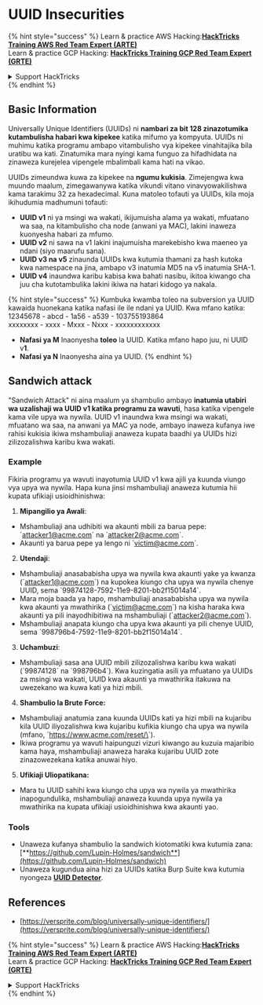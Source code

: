 # UUID Insecurities

{% hint style="success" %}
Learn & practice AWS Hacking:<img src="/.gitbook/assets/arte.png" alt="" data-size="line">[**HackTricks Training AWS Red Team Expert (ARTE)**](https://training.hacktricks.xyz/courses/arte)<img src="/.gitbook/assets/arte.png" alt="" data-size="line">\
Learn & practice GCP Hacking: <img src="/.gitbook/assets/grte.png" alt="" data-size="line">[**HackTricks Training GCP Red Team Expert (GRTE)**<img src="/.gitbook/assets/grte.png" alt="" data-size="line">](https://training.hacktricks.xyz/courses/grte)

<details>

<summary>Support HackTricks</summary>

* Check the [**subscription plans**](https://github.com/sponsors/carlospolop)!
* **Join the** 💬 [**Discord group**](https://discord.gg/hRep4RUj7f) or the [**telegram group**](https://t.me/peass) or **follow** us on **Twitter** 🐦 [**@hacktricks\_live**](https://twitter.com/hacktricks\_live)**.**
* **Share hacking tricks by submitting PRs to the** [**HackTricks**](https://github.com/carlospolop/hacktricks) and [**HackTricks Cloud**](https://github.com/carlospolop/hacktricks-cloud) github repos.

</details>
{% endhint %}

## Basic Information

Universally Unique Identifiers (UUIDs) ni **nambari za bit 128 zinazotumika kutambulisha habari kwa kipekee** katika mifumo ya kompyuta. UUIDs ni muhimu katika programu ambapo vitambulisho vya kipekee vinahitajika bila uratibu wa kati. Zinatumika mara nyingi kama funguo za hifadhidata na zinaweza kurejelea vipengele mbalimbali kama hati na vikao.

UUIDs zimeundwa kuwa za kipekee na **ngumu kukisia**. Zimejengwa kwa muundo maalum, zimegawanywa katika vikundi vitano vinavyowakilishwa kama tarakimu 32 za hexadecimal. Kuna matoleo tofauti ya UUIDs, kila moja ikihudumia madhumuni tofauti:

* **UUID v1** ni ya msingi wa wakati, ikijumuisha alama ya wakati, mfuatano wa saa, na kitambulisho cha node (anwani ya MAC), lakini inaweza kuonyesha habari za mfumo.
* **UUID v2** ni sawa na v1 lakini inajumuisha marekebisho kwa maeneo ya ndani (siyo maarufu sana).
* **UUID v3 na v5** zinaunda UUIDs kwa kutumia thamani za hash kutoka kwa namespace na jina, ambapo v3 inatumia MD5 na v5 inatumia SHA-1.
* **UUID v4** inaundwa karibu kabisa kwa bahati nasibu, ikitoa kiwango cha juu cha kutotambulika lakini ikiwa na hatari kidogo ya nakala.

{% hint style="success" %}
Kumbuka kwamba toleo na subversion ya UUID kawaida huonekana katika nafasi ile ile ndani ya UUID. Kwa mfano katika:\
12345678 - abcd - 1a56 - a539 - 103755193864\
xxxxxxxx  - xxxx - Mxxx - Nxxx - xxxxxxxxxxxx

* **Nafasi ya M** Inaonyesha **toleo** la UUID. Katika mfano hapo juu, ni UUID v**1**.
* **Nafasi ya N** Inaonyesha aina ya UUID.
{% endhint %}

## Sandwich attack

"Sandwich Attack" ni aina maalum ya shambulio ambayo **inatumia utabiri wa uzalishaji wa UUID v1 katika programu za wavuti**, hasa katika vipengele kama vile upya wa nywila. UUID v1 inaundwa kwa msingi wa wakati, mfuatano wa saa, na anwani ya MAC ya node, ambayo inaweza kufanya iwe rahisi kukisia ikiwa mshambuliaji anaweza kupata baadhi ya UUIDs hizi zilizozalishwa karibu kwa wakati.

### Example

Fikiria programu ya wavuti inayotumia UUID v1 kwa ajili ya kuunda viungo vya upya wa nywila. Hapa kuna jinsi mshambuliaji anaweza kutumia hii kupata ufikiaji usioidhinishwa:

1. **Mipangilio ya Awali**:

* Mshambuliaji ana udhibiti wa akaunti mbili za barua pepe: \`attacker1@acme.com\` na \`attacker2@acme.com\`.
* Akaunti ya barua pepe ya lengo ni \`victim@acme.com\`.

2. **Utendaji**:

* Mshambuliaji anasababisha upya wa nywila kwa akaunti yake ya kwanza (\`attacker1@acme.com\`) na kupokea kiungo cha upya wa nywila chenye UUID, sema \`99874128-7592-11e9-8201-bb2f15014a14\`.
* Mara moja baada ya hapo, mshambuliaji anasababisha upya wa nywila kwa akaunti ya mwathirika (\`victim@acme.com\`) na kisha haraka kwa akaunti ya pili inayodhibitiwa na mshambuliaji (\`attacker2@acme.com\`).
* Mshambuliaji anapata kiungo cha upya kwa akaunti ya pili chenye UUID, sema \`998796b4-7592-11e9-8201-bb2f15014a14\`.

3. **Uchambuzi**:

* Mshambuliaji sasa ana UUID mbili zilizozalishwa karibu kwa wakati (\`99874128\` na \`998796b4\`). Kwa kuzingatia asili ya mfuatano ya UUIDs za msingi wa wakati, UUID kwa akaunti ya mwathirika itakuwa na uwezekano wa kuwa kati ya hizi mbili.

4. **Shambulio la Brute Force:**

* Mshambuliaji anatumia zana kuunda UUIDs kati ya hizi mbili na kujaribu kila UUID iliyozalishwa kwa kujaribu kufikia kiungo cha upya wa nywila (mfano, \`https://www.acme.com/reset/\<generated-UUID>\`).
* Ikiwa programu ya wavuti haipunguzi vizuri kiwango au kuzuia majaribio kama haya, mshambuliaji anaweza haraka kujaribu UUID zote zinazowezekana katika anuwai hiyo.

5. **Ufikiaji Uliopatikana:**

* Mara tu UUID sahihi kwa kiungo cha upya wa nywila ya mwathirika inapogundulika, mshambuliaji anaweza kuunda upya nywila ya mwathirika na kupata ufikiaji usioidhinishwa kwa akaunti yao.

### Tools

* Unaweza kufanya shambulio la sandwich kiotomatiki kwa kutumia zana: [**https://github.com/Lupin-Holmes/sandwich**](https://github.com/Lupin-Holmes/sandwich)
* Unaweza kugundua aina hizi za UUIDs katika Burp Suite kwa kutumia nyongeza [**UUID Detector**](https://portswigger.net/bappstore/65f32f209a72480ea5f1a0dac4f38248).

## References

* [https://versprite.com/blog/universally-unique-identifiers/](https://versprite.com/blog/universally-unique-identifiers/)

{% hint style="success" %}
Learn & practice AWS Hacking:<img src="/.gitbook/assets/arte.png" alt="" data-size="line">[**HackTricks Training AWS Red Team Expert (ARTE)**](https://training.hacktricks.xyz/courses/arte)<img src="/.gitbook/assets/arte.png" alt="" data-size="line">\
Learn & practice GCP Hacking: <img src="/.gitbook/assets/grte.png" alt="" data-size="line">[**HackTricks Training GCP Red Team Expert (GRTE)**<img src="/.gitbook/assets/grte.png" alt="" data-size="line">](https://training.hacktricks.xyz/courses/grte)

<details>

<summary>Support HackTricks</summary>

* Check the [**subscription plans**](https://github.com/sponsors/carlospolop)!
* **Join the** 💬 [**Discord group**](https://discord.gg/hRep4RUj7f) or the [**telegram group**](https://t.me/peass) or **follow** us on **Twitter** 🐦 [**@hacktricks\_live**](https://twitter.com/hacktricks\_live)**.**
* **Share hacking tricks by submitting PRs to the** [**HackTricks**](https://github.com/carlospolop/hacktricks) and [**HackTricks Cloud**](https://github.com/carlospolop/hacktricks-cloud) github repos.

</details>
{% endhint %}
